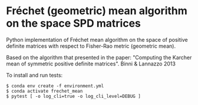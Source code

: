 # Fréchet (geometric) mean algorithm on the space SPD matrices
Python implementation of Fréchet mean algorithm on the space of positive definite matrices with respect to Fisher-Rao metric (geometric mean).

Based on the algorithm that presented in the paper:
"Computing the Karcher mean of symmetric positive definite matrices". Binni & Lannazzo 2013


To install and run tests: 

```
$ conda env create -f environment.yml
$ conda activate frechet_mean
$ pytest [ -o log_cli=true -o log_cli_level=DEBUG ]

```





